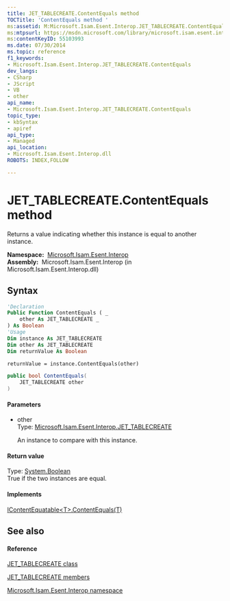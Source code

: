 ```yaml
---
title: JET_TABLECREATE.ContentEquals method 
TOCTitle: 'ContentEquals method '
ms:assetid: M:Microsoft.Isam.Esent.Interop.JET_TABLECREATE.ContentEquals(Microsoft.Isam.Esent.Interop.JET_TABLECREATE)
ms:mtpsurl: https://msdn.microsoft.com/library/microsoft.isam.esent.interop.jet_tablecreate.contentequals(v=EXCHG.10)
ms:contentKeyID: 55103993
ms.date: 07/30/2014
ms.topic: reference
f1_keywords:
- Microsoft.Isam.Esent.Interop.JET_TABLECREATE.ContentEquals
dev_langs:
- CSharp
- JScript
- VB
- other
api_name: 
- Microsoft.Isam.Esent.Interop.JET_TABLECREATE.ContentEquals
topic_type: 
- kbSyntax
- apiref
api_type: 
- Managed
api_location: 
- Microsoft.Isam.Esent.Interop.dll
ROBOTS: INDEX,FOLLOW

---
```


# JET_TABLECREATE.ContentEquals method

Returns a value indicating whether this instance is equal to another instance.

**Namespace:**  [Microsoft.Isam.Esent.Interop](hh596136\(v=exchg.10\).md)  
**Assembly:**  Microsoft.Isam.Esent.Interop (in Microsoft.Isam.Esent.Interop.dll)

## Syntax

``` vb
'Declaration
Public Function ContentEquals ( _
    other As JET_TABLECREATE _
) As Boolean
'Usage
Dim instance As JET_TABLECREATE
Dim other As JET_TABLECREATE
Dim returnValue As Boolean

returnValue = instance.ContentEquals(other)
```

``` csharp
public bool ContentEquals(
    JET_TABLECREATE other
)
```

#### Parameters

  - other  
    Type: [Microsoft.Isam.Esent.Interop.JET_TABLECREATE](dn351072\(v=exchg.10\).md)  
    
    An instance to compare with this instance.

#### Return value

Type: [System.Boolean](https://docs.microsoft.com/dotnet/api/system.boolean?redirectedfrom=MSDN)  
True if the two instances are equal.  

#### Implements

[IContentEquatable\<T\>.ContentEquals(T)](hh538970\(v=exchg.10\).md)  

## See also

#### Reference

[JET_TABLECREATE class](dn351072\(v=exchg.10\).md)

[JET_TABLECREATE members](dn351073\(v=exchg.10\).md)

[Microsoft.Isam.Esent.Interop namespace](hh596136\(v=exchg.10\).md)

